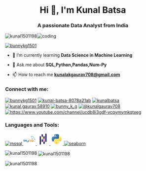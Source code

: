 <h1 align="center">Hi 👋, I'm Kunal Batsa</h1>
<h3 align="center">A passionate Data Analyst from India</h3>

<img align="right" alt="coding" width="400" src="https://user-images.githubusercontent.com/55389276/140866485-8fb1c876-9a8f-4d6a-98dc-08c4981eaf70.gif">

<p align="left"> <img src="https://komarev.com/ghpvc/?username=kunal1501198&label=Profile%20views&color=0e75b6&style=flat" alt="kunal1501198" /> </p>

<p align="left"> <a href="https://twitter.com/bunnykg1501" target="blank"><img src="https://img.shields.io/twitter/follow/bunnykg1501?logo=twitter&style=for-the-badge" alt="bunnykg1501" /></a> </p>

- 🌱 I’m currently learning **Data Science in Machine Learning**

- 💬 Ask me about **SQL,Python,Pandas,Num-Py**

- 📫 How to reach me **kunalakgaurav708@gmail.com**

<h3 align="left">Connect with me:</h3>
<p align="left">
<a href="https://twitter.com/bunnykg1501" target="blank"><img align="center" src="https://raw.githubusercontent.com/rahuldkjain/github-profile-readme-generator/master/src/images/icons/Social/twitter.svg" alt="bunnykg1501" height="30" width="40" /></a>
<a href="https://linkedin.com/in/kunal-batsa-8078a21ab" target="blank"><img align="center" src="https://raw.githubusercontent.com/rahuldkjain/github-profile-readme-generator/master/src/images/icons/Social/linked-in-alt.svg" alt="kunal-batsa-8078a21ab" height="30" width="40" /></a>
<a href="https://kaggle.com/kunalbatsa" target="blank"><img align="center" src="https://raw.githubusercontent.com/rahuldkjain/github-profile-readme-generator/master/src/images/icons/Social/kaggle.svg" alt="kunalbatsa" height="30" width="40" /></a>
<a href="https://fb.com/kunal.gaurav.58910" target="blank"><img align="center" src="https://raw.githubusercontent.com/rahuldkjain/github-profile-readme-generator/master/src/images/icons/Social/facebook.svg" alt="kunal.gaurav.58910" height="30" width="40" /></a>
<a href="https://instagram.com/bunny_k_g" target="blank"><img align="center" src="https://raw.githubusercontent.com/rahuldkjain/github-profile-readme-generator/master/src/images/icons/Social/instagram.svg" alt="bunny_k_g" height="30" width="40" /></a>
<a href="https://medium.com/@kunalgaurav708" target="blank"><img align="center" src="https://raw.githubusercontent.com/rahuldkjain/github-profile-readme-generator/master/src/images/icons/Social/medium.svg" alt="@kunalgaurav708" height="30" width="40" /></a>
<a href="https://www.youtube.com/c/https://www.youtube.com/channel/ucdb8i3gdf-vcqymymkqtxeg" target="blank"><img align="center" src="https://raw.githubusercontent.com/rahuldkjain/github-profile-readme-generator/master/src/images/icons/Social/youtube.svg" alt="https://www.youtube.com/channel/ucdb8i3gdf-vcqymymkqtxeg" height="30" width="40" /></a>
</p>

<h3 align="left">Languages and Tools:</h3>
<p align="left"> <a href="https://www.microsoft.com/en-us/sql-server" target="_blank" rel="noreferrer"> <img src="https://www.svgrepo.com/show/303229/microsoft-sql-server-logo.svg" alt="mssql" width="40" height="40"/> </a> <a href="https://www.mysql.com/" target="_blank" rel="noreferrer"> <img src="https://raw.githubusercontent.com/devicons/devicon/master/icons/mysql/mysql-original-wordmark.svg" alt="mysql" width="40" height="40"/> </a> <a href="https://pandas.pydata.org/" target="_blank" rel="noreferrer"> <img src="https://raw.githubusercontent.com/devicons/devicon/2ae2a900d2f041da66e950e4d48052658d850630/icons/pandas/pandas-original.svg" alt="pandas" width="40" height="40"/> </a> <a href="https://www.python.org" target="_blank" rel="noreferrer"> <img src="https://raw.githubusercontent.com/devicons/devicon/master/icons/python/python-original.svg" alt="python" width="40" height="40"/> </a> <a href="https://seaborn.pydata.org/" target="_blank" rel="noreferrer"> <img src="https://seaborn.pydata.org/_images/logo-mark-lightbg.svg" alt="seaborn" width="40" height="40"/> </a> </p>

<p><img align="left" src="https://github-readme-stats.vercel.app/api/top-langs?username=kunal1501198&show_icons=true&locale=en&layout=compact" alt="kunal1501198" /></p>

<p>&nbsp;<img align="center" src="https://github-readme-stats.vercel.app/api?username=kunal1501198&show_icons=true&locale=en" alt="kunal1501198" /></p>

<p><img align="center" src="https://github-readme-streak-stats.herokuapp.com/?user=kunal1501198&" alt="kunal1501198" /></p>
